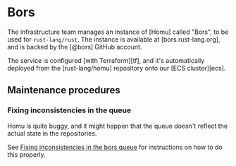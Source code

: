 # Bors

The infrastructure team manages an instance of [Homu] called "Bors", to be used
for `rust-lang/rust`. The instance is available
at [bors.rust-lang.org], and is backed by the [@bors] GitHub account.

The service is configured [with Terraform][tf], and it's automatically deployed
from the [rust-lang/homu] repository onto our [ECS cluster][ecs].

## Maintenance procedures

### Fixing inconsistencies in the queue

Homu is quite buggy, and it might happen that the queue doesn't reflect the
actual state in the repositories.

See [Fixing inconsistencies in the bors queue](./bors/queue-resync.md) for
instructions on how to do this properly.

